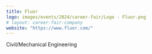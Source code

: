 ```yaml
---
title: Fluor
logo: images/events/2024/career-fair/Logo - Fluor.png
# layout: career-fair-company
website: "https://www.fluor.com/"
---
```


Civil/Mechanical Engineering
